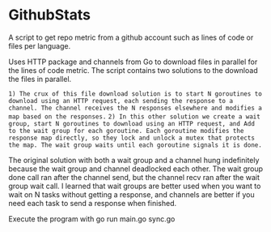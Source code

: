 # GithubStats
A script to get repo metric from a github account such as lines of code or files per language.

Uses HTTP package and channels from Go to download files in parallel for the lines of code metric.
The script contains two solutions to the download the files in parallel.

`
1)
The crux of this file download solution is to start N goroutines to download using an HTTP request, each sending the response to a channel.
The channel receives the N responses elsewhere and modifies a map based on the responses.
`
`
2)
In this other solution we create a wait group, start N goroutines to download using an HTTP request, and Add to the wait group for each goroutine.
Each goroutine modifies the response map directly, so they lock and unlock a mutex that protects the map.
The wait group waits until each goroutine signals it is done.
`

The original solution with both a wait group and a channel hung indefinitely because the wait group and channel deadlocked each other. The wait group done call ran after the channel send, but the channel recv ran after the wait group wait call.
I learned that wait groups are better used when you want to wait on N tasks without getting a response, and channels are better if you need each task to send a response when finished.

Execute the program with go run main.go sync.go <your-account-name> <your-github-token>
